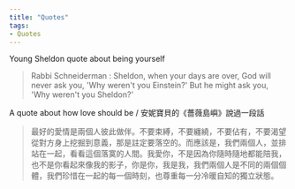 ```yaml
---
title: "Quotes"
tags:
- Quotes
---
```


Young Sheldon quote about being yourself
> Rabbi Schneiderman : Sheldon, when your days are over, God will never ask you, 'Why weren't you Einstein?' But he might ask you, 'Why weren't you Sheldon?'

A quote about how love should be / 安妮寶貝的《薔薇島嶼》說過一段話
> 最好的愛情是兩個人彼此做伴。不要束縛，不要纏繞，不要佔有，不要渴望從對方身上挖掘到意義，那是註定要落空的。而應該是，我們兩個人，並排站在一起，看看這個落寞的人間。我愛你，不是因為你隨時隨地都能陪我，也不是你看起來像我的影子，你是你，我是我，我們兩個人是不同的兩個個體，我們珍惜在一起的每一個時刻，也尊重每一分冷暖自知的獨立狀態。

